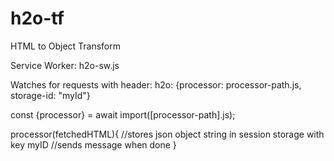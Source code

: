# h2o-tf

HTML to Object Transform

Service Worker:  h2o-sw.js

Watches for requests with header:  h2o: {processor: processor-path.js, storage-id: "myId"}

const {processor} = await import([processor-path].js);

processor(fetchedHTML){
    //stores json object string in session storage with key myID
    //sends message when done
}

<h2o-lilies fetch href="..."></h2o-lilies> 
